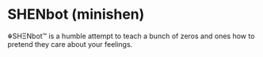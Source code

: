 # SHENbot (minishen)
☬SHΞNbot™ is a humble attempt to teach a bunch of zeros and ones how to pretend they care about your feelings.
